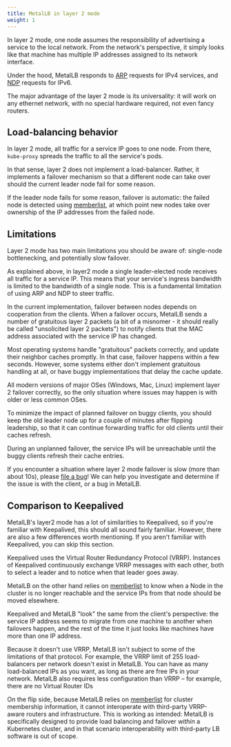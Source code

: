 ```yaml
---
title: MetalLB in layer 2 mode
weight: 1
---
```


In layer 2 mode, one node assumes the responsibility of advertising a service to
the local network. From the network's perspective, it simply looks like that
machine has multiple IP addresses assigned to its network interface.

Under the hood, MetalLB responds to
[ARP](https://en.wikipedia.org/wiki/Address_Resolution_Protocol) requests for
IPv4 services, and
[NDP](https://en.wikipedia.org/wiki/Neighbor_Discovery_Protocol) requests for
IPv6.

The major advantage of the layer 2 mode is its universality: it will work on any
ethernet network, with no special hardware required, not even fancy routers.

## Load-balancing behavior

In layer 2 mode, all traffic for a service IP goes to one node. From there,
`kube-proxy` spreads the traffic to all the service's pods.

In that sense, layer 2 does not implement a load-balancer. Rather, it implements
a failover mechanism so that a different node can take over should the current
leader node fail for some reason.

If the leader node fails for some reason, failover is automatic: the failed
node is detected using [memberlist](https://github.com/hashicorp/memberlist),
at which point new nodes take over ownership of the IP addresses from the
failed node.

## Limitations

Layer 2 mode has two main limitations you should be aware of: single-node
bottlenecking, and potentially slow failover.

As explained above, in layer2 mode a single leader-elected node receives all
traffic for a service IP. This means that your service's ingress bandwidth is
limited to the bandwidth of a single node. This is a fundamental limitation of
using ARP and NDP to steer traffic.

In the current implementation, failover between nodes depends on cooperation
from the clients. When a failover occurs, MetalLB sends a number of gratuitous
layer 2 packets (a bit of a misnomer - it should really be called "unsolicited
layer 2 packets") to notify clients that the MAC address associated with the
service IP has changed.

Most operating systems handle "gratuitous" packets correctly, and update their
neighbor caches promptly. In that case, failover happens within a few
seconds. However, some systems either don't implement gratuitous handling at
all, or have buggy implementations that delay the cache update.

All modern versions of major OSes (Windows, Mac, Linux) implement layer 2
failover correctly, so the only situation where issues may happen is with older
or less common OSes.

To minimize the impact of planned failover on buggy clients, you should keep the
old leader node up for a couple of minutes after flipping leadership, so that it
can continue forwarding traffic for old clients until their caches refresh.

During an unplanned failover, the service IPs will be unreachable until the
buggy clients refresh their cache entries.

If you encounter a situation where layer 2 mode failover is slow (more than
about 10s), please [file a bug](https://github.com/google/metallb/issues/new)!
We can help you investigate and determine if the issue is with the client, or a
bug in MetalLB.

## Comparison to Keepalived

MetalLB's layer2 mode has a lot of similarities to Keepalived, so if you're
familiar with Keepalived, this should all sound fairly familiar. However, there
are also a few differences worth mentioning. If you aren't familiar with
Keepalived, you can skip this section.

Keepalived uses the Virtual Router Redundancy Protocol (VRRP). Instances of
Keepalived continuously exchange VRRP messages with each other, both to select a
leader and to notice when that leader goes away.

MetalLB on the other hand relies on
[memberlist](https://github.com/hashicorp/memberlist) to know when a Node in
the cluster is no longer reachable and the service IPs from that node should be
moved elsewhere.

Keepalived and MetalLB "look" the same from the client's perspective: the
service IP address seems to migrate from one machine to another when failovers
happen, and the rest of the time it just looks like machines have more than one
IP address.

Because it doesn't use VRRP, MetalLB isn't subject to some of the limitations of
that protocol. For example, the VRRP limit of 255 load-balancers per network
doesn't exist in MetalLB. You can have as many load-balanced IPs as you want, as
long as there are free IPs in your network. MetalLB also requires less
configuration than VRRP – for example, there are no Virtual Router IDs 

On the flip side, because MetalLB relies on
[memberlist](https://github.com/hashicorp/memberlist) for cluster membership
information, it cannot interoperate with third-party VRRP-aware routers and
infrastructure. This is working as intended: MetalLB is specifically designed
to provide load balancing and failover _within_ a Kubernetes cluster, and in
that scenario interoperability with third-party LB software is out of scope.
